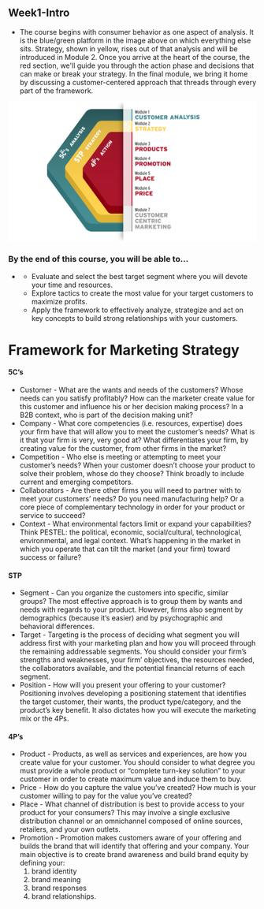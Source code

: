 ## Week1-Intro

- The course begins with consumer behavior as one aspect of analysis. It is the blue/green platform in the image above on which everything else sits.  Strategy, shown in yellow, rises out of that analysis and will be introduced in Module 2. Once you arrive at the heart of the course, the red section, we'll guide you through the action phase and decisions that can make or break your strategy. In the final module, we bring it home by discussing a customer-centered approach that threads through every part of the framework.





![](MM_CourseMap_Hex.png)

### **By the end of this course, you will be able to...**

- - Evaluate and select the best target segment where you will devote your time and resources.
  - Explore tactics to create the most value for your target customers to maximize profits.
  - Apply the framework to effectively analyze, strategize and act on key concepts to build strong relationships with your customers.



# Framework for Marketing Strategy

#### 5C’s

- Customer - What are the wants and needs of the customers? Whose needs can you satisfy profitably? How can the marketer create value for this customer and influence his or her decision making process? In a B2B context, who is part of the decision making unit?
- Company - What core competencies (i.e. resources, expertise) does your firm have that will allow you to meet the customer’s needs? What is it that your firm is very, very good at? What differentiates your firm, by creating value for the customer, from other firms in the market?
- Competition - Who else is meeting or attempting to meet your customer’s needs? When your customer doesn’t choose your product to solve their problem, whose do they choose? Think broadly to include current and emerging competitors.
- Collaborators - Are there other firms you will need to partner with to meet your customers’ needs? Do you need manufacturing help? Or a core piece of complementary technology in order for your product or service to succeed?
- Context - What environmental factors limit or expand your capabilities? Think PESTEL: the political, economic, social/cultural, technological, environmental, and legal context. What’s happening in the market in which you operate that can tilt the market (and your firm) toward success or failure?

#### STP

- Segment - Can you organize the customers into specific, similar groups? The most effective approach is to group them by wants and needs with regards to your product. However, firms also segment by demographics (because it’s easier) and by psychographic and behavioral differences.
- Target - Targeting is the process of deciding what segment you will address first with your marketing plan and how you will proceed through the remaining addressable segments. You should consider your firm’s strengths and weaknesses, your firm’ objectives, the resources needed, the collaborators available, and the potential financial returns of each segment.
- Position - How will you present your offering to your customer? Positioning involves developing a positioning statement that identifies the target customer, their wants, the product type/category, and the product’s key benefit. It also dictates how you will execute the marketing mix or the 4Ps.

#### 4P’s

- Product - Products, as well as services and experiences, are how you create value for your customer. You should consider to what degree you must provide a whole product or “complete turn-key solution” to your customer in order to create maximum value and induce them to buy.
- Price - How do you capture the value you’ve created? How much is your customer willing to pay for the value you’ve created?
- Place - What channel of distribution is best to provide access to your product for your consumers? This may involve a single exclusive distribution channel or an omnichannel composed of online sources, retailers, and your own outlets.
- Promotion - Promotion makes customers aware of your offering and builds the brand that will identify that offering and your company. Your main objective is to create brand awareness and build brand equity by defining your:
  1. brand identity
  2. brand meaning
  3. brand responses
  4. brand relationships.